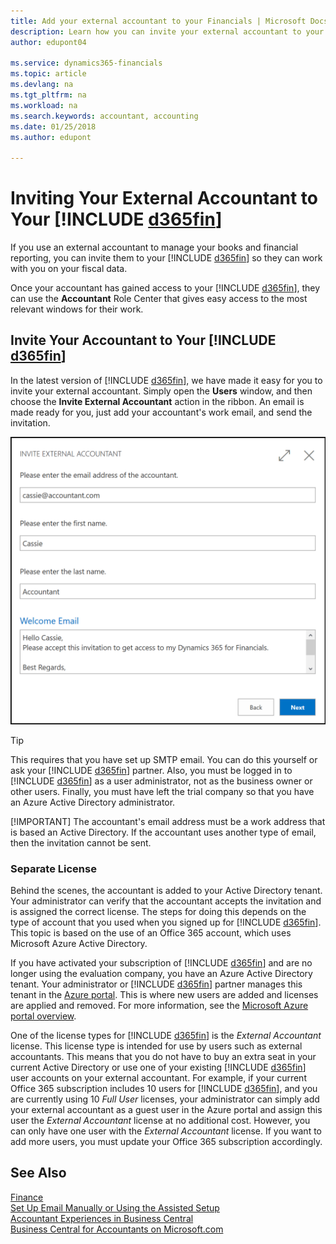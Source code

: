 ```yaml
---
title: Add your external accountant to your Financials | Microsoft Docs
description: Learn how you can invite your external accountant to your Business Central .
author: edupont04

ms.service: dynamics365-financials
ms.topic: article
ms.devlang: na
ms.tgt_pltfrm: na
ms.workload: na
ms.search.keywords: accountant, accounting
ms.date: 01/25/2018
ms.author: edupont

---
```

# Inviting Your External Accountant to Your [!INCLUDE [d365fin](includes/d365fin_md.md)]
If you use an external accountant to manage your books and financial reporting, you can invite them to your [!INCLUDE [d365fin](includes/d365fin_md.md)] so they can work with you on your fiscal data.

Once your accountant has gained access to your [!INCLUDE [d365fin](includes/d365fin_md.md)], they can use the **Accountant** Role Center that gives easy access to the most relevant windows for their work.  

## Invite Your Accountant to Your [!INCLUDE [d365fin](includes/d365fin_md.md)]
In the latest version of [!INCLUDE [d365fin](includes/d365fin_md.md)], we have made it easy for you to invite your external accountant. Simply open the **Users** window, and then choose the **Invite External Accountant** action in the ribbon. An email is made ready for you, just add your accountant's work email, and send the invitation.  

![Invite your accountant](./media/finance-invite-accountant/invite-accountant.png)

> [!TIP]
>  This requires that you have set up SMTP email. You can do this yourself or ask your [!INCLUDE [d365fin](includes/d365fin_md.md)] partner. Also, you must be logged in to [!INCLUDE [d365fin](includes/d365fin_md.md)] as a user administrator, not as the business owner or other users. Finally, you must have left the trial company so that you have an Azure Active Directory administrator.  
> 
> [!IMPORTANT]
>  The accountant's email address must be a work address that is based an Active Directory. If the accountant uses another type of email, then the invitation cannot be sent.  

### Separate License
Behind the scenes, the accountant is added to your Active Directory tenant. Your administrator can verify that the accountant accepts the invitation and is assigned the correct license. The steps for doing this depends on the type of account that you used when you signed up for [!INCLUDE [d365fin](includes/d365fin_md.md)]. This topic is based on the use of an Office 365 account, which uses Microsoft Azure Active Directory.  

If you have activated your subscription of [!INCLUDE [d365fin](includes/d365fin_md.md)] and are no longer using the evaluation company, you have an Azure Active Directory tenant. Your administrator or [!INCLUDE [d365fin](includes/d365fin_md.md)] partner manages this tenant in the [Azure portal](https://portal.azure.com). This is where new users are added and licenses are applied and removed. For more information, see the [Microsoft Azure portal overview](https://docs.microsoft.com/en-us/azure/azure-portal-overview).  

One of the license types for [!INCLUDE [d365fin](includes/d365fin_md.md)] is the *External Accountant* license. This license type is intended for use by users such as external accountants. This means that you do not have to buy an extra seat in your current Active Directory or use one of your existing [!INCLUDE [d365fin](includes/d365fin_md.md)] user accounts on your external accountant. For example, if your current Office 365 subscription includes 10 users for [!INCLUDE [d365fin](includes/d365fin_md.md)], and you are currently using 10 *Full User* licenses, your administrator can simply add your external accountant as a guest user in the Azure portal and assign this user the *External Accountant* license at no additional cost. However, you can only have one user with the *External Accountant* license. If you want to add more users, you must update your Office 365 subscription accordingly.  

## See Also
[Finance](finance.md)  
[Set Up Email Manually or Using the Assisted Setup](madeira-how-setup-email.md)  
[Accountant Experiences in Business Central ](finance-accounting.md)  
[Business Central for Accountants on Microsoft.com](https://www.microsoft.com/en-us/dynamics365/financial-insights-for-accountants)  

